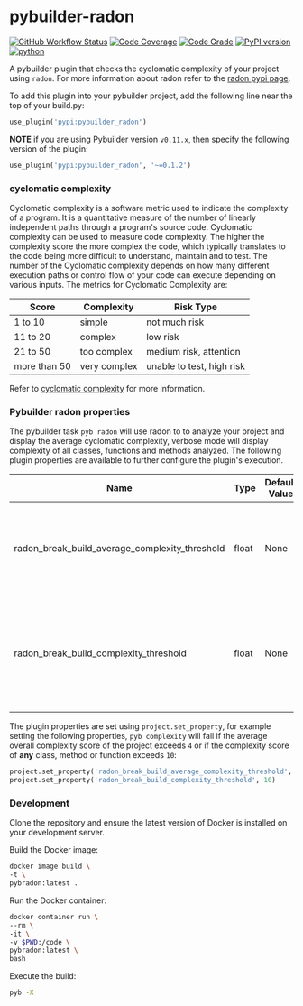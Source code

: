 # pybuilder-radon
[![GitHub Workflow Status](https://github.com/soda480/pybuilder-radon/workflows/build/badge.svg)](https://github.com/soda480/pybuilder-radon/actions)
[![Code Coverage](https://codecov.io/gh/soda480/pybuilder-radon/branch/main/graph/badge.svg)](https://codecov.io/gh/soda480/pybuilder-radon)
[![Code Grade](https://api.codiga.io/project/19887/status/svg)](https://app.codiga.io/public/project/19887/pybuilder-radon/dashboard)
[![PyPI version](https://badge.fury.io/py/pybuilder-radon.svg)](https://badge.fury.io/py/pybuilder-radon)
[![python](https://img.shields.io/badge/python-3.7%20%7C%203.8%20%7C%203.9%20%7C%203.10-teal)](https://www.python.org/downloads/)

A pybuilder plugin that checks the cyclomatic complexity of your project using `radon`. For more information about radon refer to the [radon pypi page](https://pypi.org/project/radon/).

To add this plugin into your pybuilder project, add the following line near the top of your build.py:
```python
use_plugin('pypi:pybuilder_radon')
```

**NOTE** if you are using Pybuilder version `v0.11.x`, then specify the following version of the plugin:
```python
use_plugin('pypi:pybuilder_radon', '~=0.1.2')
```

### cyclomatic complexity

Cyclomatic complexity is a software metric used to indicate the complexity of a program. It is a quantitative measure of the number of linearly independent paths through a program's source code. Cyclomatic complexity can be used to measure code complexity. The higher the complexity score the more complex the code, which typically translates to the code being more difficult to understand, maintain and to test. The number of the Cyclomatic complexity depends on how many different execution paths or control flow of your code can execute depending on various inputs. The metrics for Cyclomatic Complexity are:

Score | Complexity | Risk Type
-- | -- | --
1 to 10 | simple | not much risk
11 to 20 | complex | low risk
21 to 50 | too complex | medium risk, attention
more than 50 | very complex | unable to test, high risk

Refer to [cyclomatic complexity](https://www.c-sharpcorner.com/article/code-metrics-cyclomatic-complexity/) for more information.

### Pybuilder radon properties

The pybuilder task `pyb radon` will use radon to to analyze your project and display the average cyclomatic complexity, verbose mode will display complexity of all classes, functions and methods analyzed. The following plugin properties are available to further configure the plugin's execution.

Name | Type | Default Value | Description
-- | -- | -- | --
radon_break_build_average_complexity_threshold | float | None | Fail build if overall average complexity is greater than the specified threshold
radon_break_build_complexity_threshold | float | None | Fail build if complexity of any class, function or method exceeds the specified threshold

The plugin properties are set using `project.set_property`, for example setting the following properties, `pyb complexity` will fail if the average overall complexity score of the project exceeds `4` or if the complexity score of **any** class, method or function exceeds `10`:

```Python
project.set_property('radon_break_build_average_complexity_threshold', 4)
project.set_property('radon_break_build_complexity_threshold', 10)
```

### Development

Clone the repository and ensure the latest version of Docker is installed on your development server.

Build the Docker image:
```sh
docker image build \
-t \
pybradon:latest .
```

Run the Docker container:
```sh
docker container run \
--rm \
-it \
-v $PWD:/code \
pybradon:latest \
bash
```

Execute the build:
```sh
pyb -X
```
